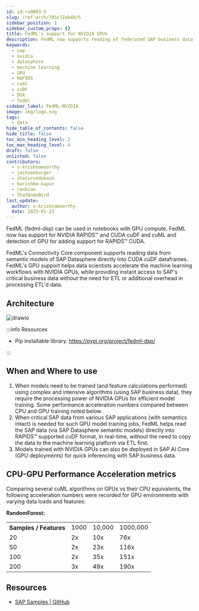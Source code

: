 ```yaml
---
id: id-ra0003-5
slug: /ref-arch/785c72ab48/5
sidebar_position: 1
sidebar_custom_props: {}
title: FedML's support for NVIDIA GPUs
description: FedML now supports reading of federated SAP business data via SAP Datasphere directly into NVIDIA GPU environment computes for model training. 
keywords:
  - sap
  - nvidia
  - datasphere
  - machine learning
  - GPU
  - RAPIDS
  - cuml
  - cuDF
  - DGX
  - fedml
sidebar_label: FedML-NVIDIA
image: img/logo.svg
tags:
  - data
hide_table_of_contents: false
hide_title: false
toc_min_heading_level: 2
toc_max_heading_level: 4
draft: false
unlisted: false
contributors:
  - s-krishnamoorthy
  - jackseeburger
  - chaturvedakash
  - karishma-kapur
  - ranbian
  - ThatDodoBird
last_update:
  author: s-krishnamoorthy
  date: 2025-01-23
---
```


FedML (fedml-dsp) can be used in notebooks with GPU compute. FedML now has support for NVIDIA RAPIDS™ and CUDA cuDF and cuML and detection of GPU for adding support for RAPIDS™ CUDA. 

FedML's Connectivity Core component supports reading data from semantic models of SAP Datasphere directly into CUDA cuDF dataframes. FedML's GPU support helps data scientists accelerate the machine learning workflows with NVIDIA GPUs, while providing instant access to SAP's critical business data without the need for ETL or additional overhead in processing ETL'd data.

## Architecture

![drawio](drawio/fedml-nvidia.drawio)

:::info Resources

- Pip installable library: https://pypi.org/project/fedml-dsp/ 

:::

## When and Where to use 

1. When models need to be trained (and feature calculations performed) using complex and intensive algorithms (using SAP business data), they require the processing power of NVIDIA GPUs for efficient model training. Some performance acceleration numbers compared between CPU and GPU training noted below.
2. When critical SAP data from various SAP applications (with semantics intact) is needed for such GPU model training jobs, FedML helps read the SAP data (via SAP Datasphere semantic models) directly into RAPIDS™ supported cuDF format, in real-time, without the need to copy the data to the machine learning platform via ETL first.
3. Models trained with NVIDIA GPUs can also be deployed in SAP AI Core (GPU deployments) for quick inferencing with SAP business data. 

## CPU-GPU Performance Acceleration metrics

Comparing several cuML algorithms on GPUs vs their CPU equivalents, the following acceleration numbers were recorded for GPU environments with varying data loads and features:  
 
<b>RandomForest:  </b>


 <table> 
<tr><th>Samples /
 Features</th><td>1000</td><td>10,000</td><td>1000,000</td></tr>
<tr><td>20</td><td>2x</td><td>10x</td><td>76x</td></tr>
<tr><td>S0</td><td>2x</td><td>23x</td><td>116x</td></tr>
<tr><td>100</td><td>2x</td><td>35x</td><td>151x</td></tr>
<tr><td>200</td><td>3x</td><td>49x</td><td>190x</td></tr>
 </table>


## Resources

- [SAP Samples | GitHub ](https://github.com/SAP-samples/datasphere-fedml/tree/main/Datasphere/NVIDIA-RAPIDS)